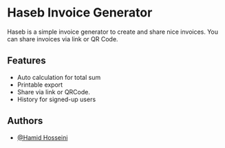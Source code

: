 
# Haseb Invoice Generator

Haseb is a simple invoice generator to create and share nice invoices.
You can share invoices via link or QR Code.

## Features

- Auto calculation for total sum
- Printable export
- Share via link or QRCode.
- History for signed-up users


## Authors

- [@Hamid Hosseini](https://www.github.com/h4mid-hosseini)

